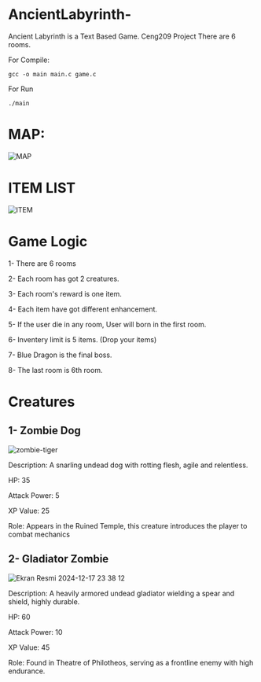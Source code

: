 # AncientLabyrinth-
Ancient Labyrinth is a Text Based Game. Ceng209 Project
There are 6 rooms.

For Compile: 

```gcc -o main main.c game.c```

For Run

```./main```

# MAP: 

![MAP](https://github.com/user-attachments/assets/1d3960ea-d8ea-4cd7-a77f-bd340cf6f9b6)

# ITEM LIST

![ITEM](https://github.com/user-attachments/assets/296a8bb6-82e4-4f06-8070-5b366cc5f5b8)

# Game Logic 

1- There are 6 rooms

2- Each room has got 2 creatures.

3- Each room's reward is one item.

4- Each item have got different enhancement.

5- If the user die in any room, User will born in the first room. 

6- Inventery limit is 5 items. (Drop your items)

7- Blue Dragon is the final boss.

8- The last room is 6th room. 


# Creatures 

## 1- Zombie Dog

![zombie-tiger](https://github.com/user-attachments/assets/b2e05c46-da7e-4d70-926c-f75195d77121)


Description: A snarling undead dog with rotting flesh, agile and relentless.

HP: 35

Attack Power: 5

XP Value: 25

Role: Appears in the Ruined Temple, this creature introduces the player to combat mechanics


## 2- Gladiator Zombie


![Ekran Resmi 2024-12-17 23 38 12](https://github.com/user-attachments/assets/99d2ab30-dc48-4807-b204-42293622718c)


Description: A heavily armored undead gladiator wielding a spear and shield, highly durable.

HP: 60

Attack Power: 10

XP Value: 45

Role: Found in Theatre of Philotheos, serving as a frontline enemy with high endurance.


